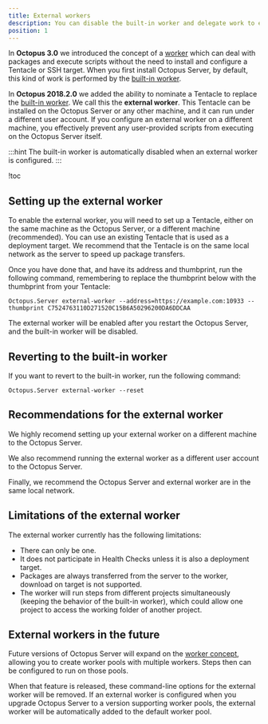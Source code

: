 ```yaml
---
title: External workers
description: You can disable the built-in worker and delegate work to external workers instead. Using external workers makes your Octopus Server more secure, and allows you to decide where your workers do their work, and the context in which they perform their work.
position: 1
---
```


In **Octopus 3.0** we introduced the concept of a [worker](index.md) which can deal with packages and execute scripts without the need to install and configure a Tentacle or SSH target. When you first install Octopus Server, by default, this kind of work is performed by the [built-in worker](built-in-worker.md).

In **Octopus 2018.2.0** we added the ability to nominate a Tentacle to replace the [built-in worker](built-in-worker.md). We call this the **external worker**. This Tentacle can be installed on the Octopus Server or any other machine, and it can run under a different user account. If you configure an external worker on a different machine, you effectively prevent any user-provided scripts from executing on the Octopus Server itself.

:::hint
The built-in worker is automatically disabled when an external worker is configured.
:::

!toc

## Setting up the external worker

To enable the external worker, you will need to set up a Tentacle, either on the same machine as the Octopus Server, or a different machine (recommended). You can use an existing Tentacle that is used as a deployment target. We recommend that the Tentacle is on the same local network as the server to speed up package transfers.

Once you have done that, and have its address and thumbprint, run the following command, remembering to replace the thumbprint below with the thumbprint from your Tentacle:

```
Octopus.Server external-worker --address=https://example.com:10933 --thumbprint C7524763110D271520C15B6A50296200DA6DDCAA
```

The external worker will be enabled after you restart the Octopus Server, and the built-in worker will be disabled.

## Reverting to the built-in worker

If you want to revert to the built-in worker, run the following command:

```
Octopus.Server external-worker --reset
```

## Recommendations for the external worker

We highly recomend setting up your external worker on a different machine to the Octopus Server.

We also recommend running the external worker as a different user account to the Octopus Server.

Finally, we recommend the Octopus Server and external worker are in the same local network.

## Limitations of the external worker

The external worker currently has the following limitations:

- There can only be one.
- It does not participate in Health Checks unless it is also a deployment target.
- Packages are always transferred from the server to the worker, download on target is not supported.
- The worker will run steps from different projects simultaneously (keeping the behavior of the built-in worker), which could allow one project to access the working folder of another project.

## External workers in the future

Future versions of Octopus Server will expand on the [worker concept](https://github.com/OctopusDeploy/Specs/blob/master/Workers/index.md), allowing you to create worker pools with multiple workers. Steps then can be configured to run on those pools.

When that feature is released, these command-line options for the external worker will be removed. If an external worker is configured when you upgrade Octopus Server to a version supporting worker pools, the external worker will be automatically added to the default worker pool.
